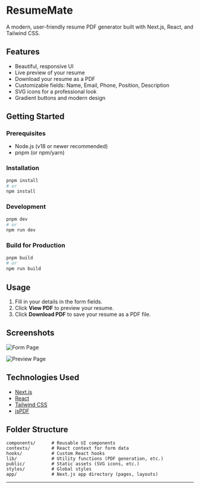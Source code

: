 # ResumeMate

A modern, user-friendly resume PDF generator built with Next.js, React, and Tailwind CSS.

## Features

- Beautiful, responsive UI
- Live preview of your resume
- Download your resume as a PDF
- Customizable fields: Name, Email, Phone, Position, Description
- SVG icons for a professional look
- Gradient buttons and modern design

## Getting Started

### Prerequisites
- Node.js (v18 or newer recommended)
- pnpm (or npm/yarn)

### Installation

```bash
pnpm install
# or
npm install
```

### Development

```bash
pnpm dev
# or
npm run dev
```

### Build for Production

```bash
pnpm build
# or
npm run build
```

## Usage

1. Fill in your details in the form fields.
2. Click **View PDF** to preview your resume.
3. Click **Download PDF** to save your resume as a PDF file.

## Screenshots

<!-- Add screenshots of the form and preview pages below -->

![Form Page](screenshots/form-page.png)

![Preview Page](screenshots/preview-page.png)

## Technologies Used

- [Next.js](https://nextjs.org/)
- [React](https://react.dev/)
- [Tailwind CSS](https://tailwindcss.com/)
- [jsPDF](https://github.com/parallax/jsPDF)

## Folder Structure

```
components/      # Reusable UI components
contexts/        # React context for form data
hooks/           # Custom React hooks
lib/             # Utility functions (PDF generation, etc.)
public/          # Static assets (SVG icons, etc.)
styles/          # Global styles
app/             # Next.js app directory (pages, layouts)
```

---


